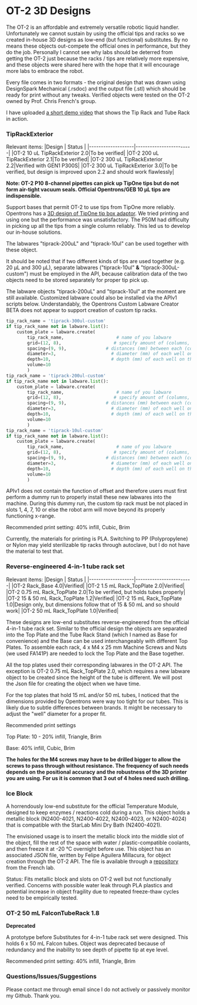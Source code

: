 # OT-2 3D Designs

The OT-2 is an affordable and extremely versatile robotic liquid handler. Unfortunately we cannot sustain by using the official tips and racks so we created in-house 3D designs as low-end (but functional) substitutes. By no means these objects out-compete the official ones in performance, but they do the job. Personally I cannot see why labs should be deterred from getting the OT-2 just because the racks / tips are relatively more expensive, and these objects were shared here with the hope that it will encourage more labs to embrace the robot.

Every file comes in two formats - the original design that was drawn using DesignSpark Mechanical (.rsdoc) and the output file (.stl) which should be ready for print without any tweaks. Verified objects were tested on the OT-2 owned by Prof. Chris French's group.

I have uploaded [a short demo video](https://youtu.be/5dVj4VwHN3Q) that shows the Tip Rack and Tube Rack in action.

### TipRackExterior

Relevant items:
|Design         |        Status |
|-------------------|------------------------|
|OT-2 10 uL TipRackExterior 2.0|To be verified|
|OT-2 200 uL TipRackExterior 2.1|To be verified|
|OT-2 300 uL TipRackExterior 2.2|Verified with GEN1 P300S|
|OT-2 300 uL TipRackExterior 3.0|To be verified, but design is improved upon 2.2 and should work flawlessly|

**Note: OT-2 P10 8-channel pipettes can pick up TipOne tips but do not form air-tight vacuum seals. Official Opentrons/GEB 10 µL tips are indispensible.**

Support bases that permit OT-2 to use tips from TipOne more reliably. 
Opentrons has a [3D design of TipOne tip box adaptor](https://github.com/Opentrons/otone_hardware/blob/master/models/TipOne%20tip%20rack.stl). We tried printing and using one but the performance was unsatisfactory. The P50M had difficulty in picking up all the tips from a single column reliably. This led us to develop our in-house solutions.

The labwares "tiprack-200uL" and "tiprack-10ul" can be used together with these object.

It should be noted that if two different kinds of tips are used together (e.g. 20 µL and 300 µL), separate labwares ("tiprack-10ul" **&** "tiprack-300uL-custom") must be employed in the API, because calibration data of the two objects need to be stored separately for proper tip pick up.

The labware objects "tiprack-200uL" and "tiprack-10ul" at the moment are still available. Customized labware could also be installed via the APIv1 scripts below. Understandably, the Opentrons Custom Labware Creator BETA does not appear to support creation of custom tip racks.

```python
tip_rack_name = 'tiprack-300ul-custom'
if tip_rack_name not in labware.list():
    custom_plate = labware.create(
        tip_rack_name,                    # name of you labware
        grid=(12, 8),                    # specify amount of (columns, rows)
        spacing=(9, 9),               # distances (mm) between each (column, row)
        diameter=3,                     # diameter (mm) of each well on the plate
        depth=10,                       # depth (mm) of each well on the plate
        volume=10
        )
tip_rack_name = 'tiprack-200ul-custom'
if tip_rack_name not in labware.list():
    custom_plate = labware.create(
        tip_rack_name,                    # name of you labware
        grid=(12, 8),                    # specify amount of (columns, rows)
        spacing=(9, 9),               # distances (mm) between each (column, row)
        diameter=3,                     # diameter (mm) of each well on the plate
        depth=10,                       # depth (mm) of each well on the plate
        volume=10
        )
tip_rack_name = 'tiprack-10ul-custom'
if tip_rack_name not in labware.list():
    custom_plate = labware.create(
        tip_rack_name,                    # name of you labware
        grid=(12, 8),                    # specify amount of (columns, rows)
        spacing=(9, 9),               # distances (mm) between each (column, row)
        diameter=3,                     # diameter (mm) of each well on the plate
        depth=10,                       # depth (mm) of each well on the plate
        volume=10
        )
```

APIv1 does not contain the function of offset and therefore users must first perform a dummy run to properly install these new labwares into the machine.
During this dummy run, the custom tip rack must be not placed in slots 1, 4, 7, 10 or else the robot arm will move beyond its properly functioning x-range.

Recommended print setting: 40% infill, Cubic, Brim

Currently, the materials for printing is PLA. Switching to PP (Polypropylene) or Nylon may yield sterilizable tip racks through autoclave, but I do not have the material to test that.

### Reverse-engineered 4-in-1 tube rack set

Relevant items:
|Design         |        Status |
|-------------------|------------------------|
|OT-2 Rack_Base 4.0|Verified|
|OT-2 1.5 mL Rack_TopPlate 2.0|Verified|
|OT-2 0.75 mL Rack_TopPlate 2.0|To be verified, but holds tubes properly|
|OT-2 15 & 50 mL Rack_TopPlate 1.2|Verified|
|OT-2 15 mL Rack_TopPlate 1.0|Design only, but dimensions follow that of 15 & 50 mL and so should work|
|OT-2 50 mL Rack_TopPlate 1.0|Verified|

These designs are low-end substitutes reverse-engineered from the official 4-in-1 tube rack set.
Similar to the official design the objects are separated into the Top Plate and the Tube Rack Stand (which I named as Base for convenience) and the Base can be used interchangeably with different Top Plates.
To assemble each rack, 4 x M4 x 25 mm Machine Screws and Nuts (we used FA141P) are needed to lock the Top Plate and the Base together.

All the top plates used their corresponding labwares in the OT-2 API.
 The exception is OT-2 0.75 mL Rack_TopPlate 2.0, which requires a new labware object to be created since the height of the tube is different.
 We will post the Json file for creating the object when we have time.

For the top plates that hold 15 mL and/or 50 mL tubes, I noticed that the dimensions provided by Opentrons were way too tight for our tubes.
 This is likely due to subtle differences between brands. It might be necessary to adjust the "well" diameter for a proper fit.

Recommended print settings

Top Plate: 10 - 20% infill, Triangle, Brim

Base: 40% infill, Cubic, Brim

**The holes for the M4 screws may have to be drilled bigger to allow the screws to pass through without resistance. The frequency of such needs depends on the positional accuracy and the robustness of the 3D printer you are using. For us it is common that 3 out of 4 holes need such drilling.**

### Ice Block
A horrendously low-end substitute for the official Temperature Module, designed to keep enzymes / reactions cold during a run. This object holds a metallic block (N2400-4021, N2400-4022, N2400-4023, or N2400-4024) that is compatible with the StarLab Mini Dry Bath (N2400-4021). 

The envisioned usage is to insert the metallic block into the middle slot of the object, fill the rest of the space with water / plastic-compatible coolants, and then freeze it at -20 °C overnight before use.
This object has an associated JSON file, written by Felipe Aguilera Millacura, for object creation through the OT-2 API. The file is available through a [repository](https://github.com/chris-french-lab/OT2_Objects) from the French lab.

Status: Fits metallic block and slots on OT-2 well but not functionally verified. Concerns with possible water leak through PLA plastics and potential increase in object fragility due to repeated freeze-thaw cycles need to be empirically tested.

### OT-2 50 mL FalconTubeRack 1.8
**Deprecated**

A prototype before Substitutes for 4-in-1 tube rack set were designed. This holds 6 x 50 mL Falcon tubes. Object was deprecated because of redundancy and the inability to see depth of pipette tip at eye level.

Recommended print setting: 40% infill, Triangle, Brim

### Questions/Issues/Suggestions
Please contact me through email since I do not actively or passively monitor my Github. Thank you.
